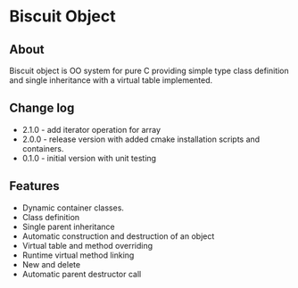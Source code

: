 # Biscuit Object
## About
Biscuit object is OO system for pure C providing simple type class definition and single
inheritance with a virtual table implemented.

## Change log
- 2.1.0 - add iterator operation for array 
- 2.0.0 - release version with added cmake installation scripts and containers.
- 0.1.0 - initial version with unit testing

## Features
- Dynamic container classes.
- Class definition
- Single parent inheritance
- Automatic construction and destruction of an object
- Virtual table and method overriding
- Runtime virtual method linking
- New and delete
- Automatic parent destructor call

